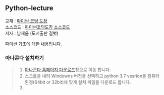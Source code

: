 ## Python-lecture 

교재 : [파이썬 코딩 도장](https://dojang.io/course/view.php?id=7)  
소스코드 : [파이썬코딩도장 소스코드](https://github.com/namjaeyoon/python.dojang)  
저자 : 남재윤 (도서출판 길벗)

파이썬 기초에 대한 내용입니다. 

### 아나콘다 설치하기
 > 1. [아나콘다 홈페이지 다운로드](https://www.anaconda.com/distribution/)창으로 이동 합니다.
 > 2. 스크롤을 내려 Windowns 버전을 선택하고 python 3.7 vesrion을 컴퓨터 환경(64bit or 32bit)에 맞게 설치 파일을 다운로드 합니다. 
 > 3. 
